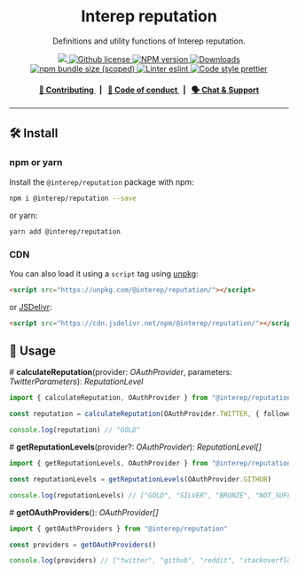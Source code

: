 <p align="center">
    <h1 align="center">
        Interep reputation
    </h1>
    <p align="center">Definitions and utility functions of Interep reputation.</p>
</p>

<p align="center">
    <a href="https://github.com/interep-project">
        <img src="https://img.shields.io/badge/project-Interep-blue.svg?style=flat-square">
    </a>
    <a href="https://github.com/interep-project/interep.js/blob/main/LICENSE">
        <img alt="Github license" src="https://img.shields.io/github/license/interep-project/interep.js.svg?style=flat-square">
    </a>
    <a href="https://www.npmjs.com/package/@interep/reputation">
        <img alt="NPM version" src="https://img.shields.io/npm/v/@interep/reputation?style=flat-square" />
    </a>
    <a href="https://npmjs.org/package/@interep/reputation">
        <img alt="Downloads" src="https://img.shields.io/npm/dm/@interep/reputation.svg?style=flat-square" />
    </a>
    <a href="https://bundlephobia.com/package/@interep/reputation">
        <img alt="npm bundle size (scoped)" src="https://img.shields.io/bundlephobia/minzip/@interep/reputation" />
    </a>
    <a href="https://eslint.org/">
        <img alt="Linter eslint" src="https://img.shields.io/badge/linter-eslint-8080f2?style=flat-square&logo=eslint" />
    </a>
    <a href="https://prettier.io/">
        <img alt="Code style prettier" src="https://img.shields.io/badge/code%20style-prettier-f8bc45?style=flat-square&logo=prettier" />
    </a>
</p>

<div align="center">
    <h4>
        <a href="https://docs.interep.link/contributing">
            👥 Contributing
        </a>
        <span>&nbsp;&nbsp;|&nbsp;&nbsp;</span>
        <a href="https://docs.interep.link/code-of-conduct">
            🤝 Code of conduct
        </a>
        <span>&nbsp;&nbsp;|&nbsp;&nbsp;</span>
        <a href="https://discord.gg/Tp9He7qws4">
            🗣️ Chat &amp; Support
        </a>
    </h4>
</div>

---

## 🛠 Install

### npm or yarn

Install the `@interep/reputation` package with npm:

```bash
npm i @interep/reputation --save
```

or yarn:

```bash
yarn add @interep/reputation
```

### CDN

You can also load it using a `script` tag using [unpkg](https://unpkg.com/):

```html
<script src="https://unpkg.com/@interep/reputation/"></script>
```

or [JSDelivr](https://www.jsdelivr.com/):

```html
<script src="https://cdn.jsdelivr.net/npm/@interep/reputation/"></script>
```

## 📜 Usage

\# **calculateReputation**(provider: _OAuthProvider_, parameters: _TwitterParameters_): _ReputationLevel_

```typescript
import { calculateReputation, OAuthProvider } from "@interep/reputation"

const reputation = calculateReputation(OAuthProvider.TWITTER, { followers: 7000 })

console.log(reputation) // "GOLD"
```

\# **getReputationLevels**(provider?: _OAuthProvider_): _ReputationLevel[]_

```typescript
import { getReputationLevels, OAuthProvider } from "@interep/reputation"

const reputationLevels = getReputationLevels(OAuthProvider.GITHUB)

console.log(reputationLevels) // ["GOLD", "SILVER", "BRONZE", "NOT_SUFFICIENT"]
```

\# **getOAuthProviders**(): _OAuthProvider[]_

```typescript
import { getOAuthProviders } from "@interep/reputation"

const providers = getOAuthProviders()

console.log(providers) // ["twitter", "github", "reddit", "stackoverflow"]
```

